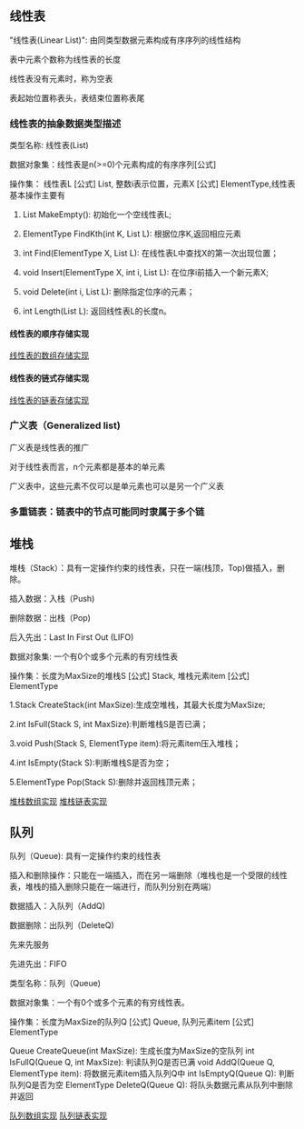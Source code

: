 ## 线性表

"线性表(Linear List)": 由同类型数据元素构成有序序列的线性结构

表中元素个数称为线性表的长度

线性表没有元素时，称为空表

表起始位置称表头，表结束位置称表尾



### 线性表的抽象数据类型描述

类型名称: 线性表(List)

数据对象集：线性表是n(>=0)个元素构成的有序序列[公式]

操作集： 线性表L [公式] List, 整数i表示位置，元素X [公式] ElementType,线性表基本操作主要有

1. List MakeEmpty(): 初始化一个空线性表L;
   
2. ElementType FindKth(int K, List L): 根据位序K,返回相应元素
   
3. int Find(ElementType X, List L): 在线性表L中查找X的第一次出现位置；

4. void Insert(ElementType X, int i, List L): 在位序i前插入一个新元素X;

5. void Delete(int i, List L): 删除指定位序i的元素；

6. int Length(List L): 返回线性表L的长度n。

#### 线性表的顺序存储实现
[线性表的数组存储实现](./array.js)

#### 线性表的链式存储实现
[线性表的链表存储实现](./linkedList.js)

### 广义表（Generalized list)

广义表是线性表的推广

对于线性表而言，n个元素都是基本的单元素

广义表中，这些元素不仅可以是单元素也可以是另一个广义表

### 多重链表：链表中的节点可能同时隶属于多个链

## 堆栈
堆栈（Stack）：具有一定操作约束的线性表，只在一端(栈顶，Top)做插入，删除。

插入数据：入栈（Push)

删除数据：出栈（Pop)

后入先出：Last In First Out (LIFO)

数据对象集: 一个有0个或多个元素的有穷线性表

操作集：长度为MaxSize的堆栈S [公式] Stack, 堆栈元素item [公式] ElementType

1.Stack CreateStack(int MaxSize):生成空堆栈，其最大长度为MaxSize;

2.int IsFull(Stack S, int MaxSize):判断堆栈S是否已满；

3.void Push(Stack S, ElementType item):将元素item压入堆栈；

4.int IsEmpty(Stack S):判断堆栈S是否为空；

5.ElementType Pop(Stack S):删除并返回栈顶元素；

[堆栈数组实现](./stack1.js)
[堆栈链表实现](./stack2.js)

## 队列
队列（Queue): 具有一定操作约束的线性表

插入和删除操作：只能在一端插入，而在另一端删除（堆栈也是一个受限的线性表，堆栈的插入删除只能在一端进行，而队列分别在两端）

数据插入：入队列（AddQ)

数据删除：出队列（DeleteQ)

先来先服务

先进先出：FIFO

类型名称：队列（Queue)



数据对象集：一个有0个或多个元素的有穷线性表。

操作集：长度为MaxSize的队列Q [公式] Queue, 队列元素item [公式] ElementType

Queue CreateQueue(int MaxSize): 生成长度为MaxSize的空队列
int IsFullQ(Queue Q, int MaxSize): 判读队列Q是否已满
void AddQ(Queue Q, ElementType item): 将数据元素item插入队列Q中
int IsEmptyQ(Queue Q): 判断队列Q是否为空
ElementType DeleteQ(Queue Q): 将队头数据元素从队列中删除并返回

[队列数组实现](./queue1.js)
[队列链表实现](./queue2.js)